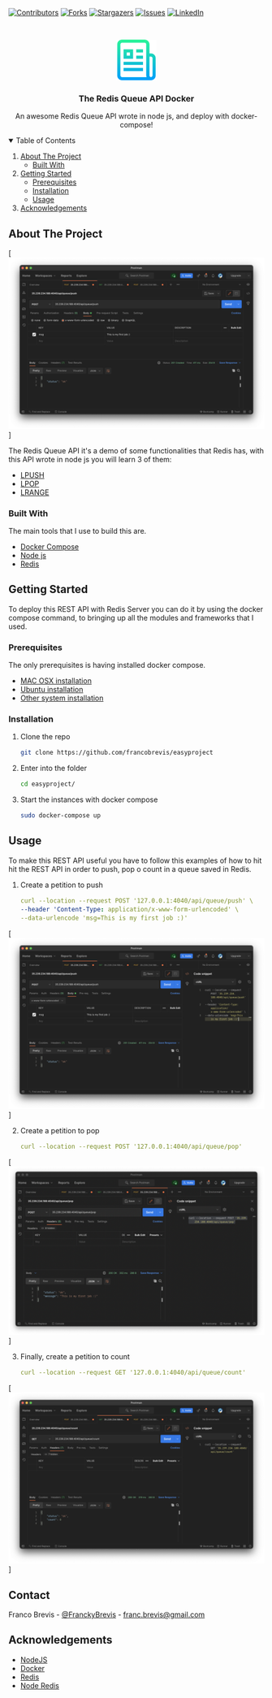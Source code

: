 [![Contributors][contributors-shield]][contributors-url]
[![Forks][forks-shield]][forks-url]
[![Stargazers][stars-shield]][stars-url]
[![Issues][issues-shield]][issues-url]
[![LinkedIn][linkedin-shield]][linkedin-url]



<!-- PROJECT LOGO -->
<br />
<p align="center">
  <a href="https://github.com/francobrevis/easyproject">
    <img src="images/logo.png" alt="Logo" width="80" height="80">
  </a>

  <h3 align="center">The Redis Queue API Docker</h3>

  <p align="center">
    An awesome Redis Queue API wrote in node js, and deploy with docker-compose!

<!-- TABLE OF CONTENTS -->
<details open="open">
  <summary>Table of Contents</summary>
  <ol>
    <li>
      <a href="#about-the-project">About The Project</a>
      <ul>
        <li><a href="#built-with">Built With</a></li>
      </ul>
    </li>
    <li>
      <a href="#getting-started">Getting Started</a>
      <ul>
        <li><a href="#prerequisites">Prerequisites</a></li>
        <li><a href="#installation">Installation</a></li>
        <li><a href="#usage">Usage</a></li>
      </ul>
    </li>
    <li><a href="#acknowledgements">Acknowledgements</a></li>
  </ol>
</details>



<!-- ABOUT THE PROJECT -->
## About The Project

[![Product Name Screen Shot][product-screenshot]]

The Redis Queue API it's a demo of some functionalities that Redis has, with this API wrote in node js you will learn 3 of them:
  
* [LPUSH](https://redis.io/commands/lpush)
* [LPOP](https://redis.io/commands/lpop)
* [LRANGE](https://redis.io/commands/LRANGE)


### Built With

The main tools that I use to build this are.
* [Docker Compose](https://docs.docker.com/compose/)
* [Node js](https://nodejs.org/es/)
* [Redis](https://redis.io)



<!-- GETTING STARTED -->
## Getting Started

To deploy this REST API with Redis Server you can do it by using the docker compose command, to bringing up all the modules and frameworks that I used.

### Prerequisites

The only prerequisites is having installed docker compose.
* [MAC OSX installation](https://docs.docker.com/desktop/mac/)
* [Ubuntu installation](https://docs.docker.com/engine/install/ubuntu/)
* [Other system installation](https://docs.docker.com/get-docker/)

### Installation

1. Clone the repo
   ```sh
   git clone https://github.com/francobrevis/easyproject
   ```
2. Enter into the folder
   ```sh
   cd easyproject/
   ```
3. Start the instances with docker compose
   ```sh
   sudo docker-compose up
   ```
  
<!-- USAGE EXAMPLES -->
## Usage

To make this REST API useful you have to follow this examples of how to hit hit the REST API in order to push, pop o count in a queue saved in Redis.

1. Create a petition to push
   ```yaml
   curl --location --request POST '127.0.0.1:4040/api/queue/push' \
   --header 'Content-Type: application/x-www-form-urlencoded' \
   --data-urlencode 'msg=This is my first job :)'
   ```
[![Product Name Screen Shot][product-screenshot1]]
  
2. Create a petition to pop
   ```yaml
   curl --location --request POST '127.0.0.1:4040/api/queue/pop'
   ```
[![Product Name Screen Shot][product-screenshot2]]
  
3. Finally, create a petition to count
   ```yaml
   curl --location --request GET '127.0.0.1:4040/api/queue/count'
   ```
[![Product Name Screen Shot][product-screenshot3]]
 
<!-- CONTACT -->
## Contact

Franco Brevis - [@FranckyBrevis](https://twitter.com/FranckyBrevis) - franc.brevis@gmail.com



<!-- ACKNOWLEDGEMENTS -->
## Acknowledgements
* [NodeJS](https://nodejs.org/en/)
* [Docker](https://www.docker.com)
* [Redis](https://redis.io)
* [Node Redis](https://www.npmjs.com/package/redis)






<!-- MARKDOWN LINKS & IMAGES -->
<!-- https://www.markdownguide.org/basic-syntax/#reference-style-links -->
[contributors-shield]: https://img.shields.io/github/contributors/othneildrew/Best-README-Template.svg?style=for-the-badge
[contributors-url]: https://github.com/francobrevis/easyproject/pulse
[forks-shield]: https://img.shields.io/github/forks/othneildrew/Best-README-Template.svg?style=for-the-badge
[forks-url]: https://github.com/francobrevis/easyproject/network/members
[stars-shield]: https://img.shields.io/github/stars/othneildrew/Best-README-Template.svg?style=for-the-badge
[stars-url]: https://github.com/francobrevis/easyproject/stargazers
[issues-shield]: https://img.shields.io/github/issues/othneildrew/Best-README-Template.svg?style=for-the-badge
[issues-url]: https://github.com/francobrevis/easyproject/issues
[linkedin-shield]: https://img.shields.io/badge/-LinkedIn-black.svg?style=for-the-badge&logo=linkedin&colorB=555
[linkedin-url]: https://www.linkedin.com/in/franco-brevis-a1768916b/
[product-screenshot]: images/screenshot.png
[product-screenshot1]: images/screenshot1.png
[product-screenshot2]: images/screenshot2.png
[product-screenshot3]: images/screenshot3.png
